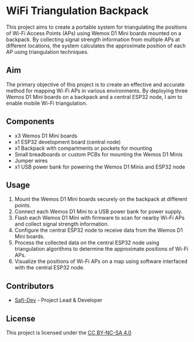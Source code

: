 # WiFi Triangulation Backpack

This project aims to create a portable system for triangulating the positions of Wi-Fi Access Points (APs) using Wemos D1 Mini boards mounted on a backpack. By collecting signal strength information from multiple APs at different locations, the system calculates the approximate position of each AP using triangulation techniques.

## Aim
The primary objective of this project is to create an effective and accurate method for mapping Wi-Fi APs in various environments. By deploying three Wemos D1 Mini boards on a backpack and a central ESP32 node, I aim to enable mobile Wi-Fi triangulation.

## Components
- x3 Wemos D1 Mini boards
- x1 ESP32 development board (central node)
- x1 Backpack with compartments or pockets for mounting
- Small breadboards or custom PCBs for mounting the Wemos D1 Minis
- Jumper wires
- x1 USB power bank for powering the Wemos D1 Minis and ESP32 node

## Usage

1. Mount the Wemos D1 Mini boards securely on the backpack at different points.
2. Connect each Wemos D1 Mini to a USB power bank for power supply.
3. Flash each Wemos D1 Mini with firmware to scan for nearby Wi-Fi APs and collect signal strength information.
4. Configure the central ESP32 node to receive data from the Wemos D1 Mini boards.
5. Process the collected data on the central ESP32 node using triangulation algorithms to determine the approximate positions of Wi-Fi APs.
6. Visualize the positions of Wi-Fi APs on a map using software interfaced with the central ESP32 node.

## Contributors
- [Safi-Dev](https://github.com/safi-dev) - Project Lead & Developer

## License
This project is licensed under the [CC BY-NC-SA 4.0](LICENSE)
